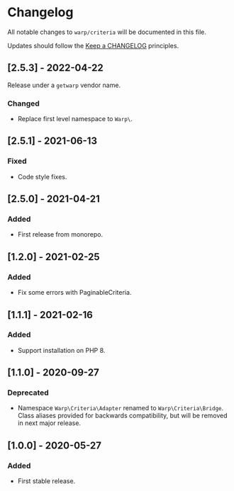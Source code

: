 # Changelog

All notable changes to `warp/criteria` will be documented in this file.

Updates should follow the [Keep a CHANGELOG](http://keepachangelog.com/) principles.

## [2.5.3] - 2022-04-22

Release under a `getwarp` vendor name.

### Changed

- Replace first level namespace to `Warp\`.

## [2.5.1] - 2021-06-13

### Fixed

-   Code style fixes.

## [2.5.0] - 2021-04-21

### Added

-   First release from monorepo.

## [1.2.0] - 2021-02-25

### Added

-   Fix some errors with PaginableCriteria.

## [1.1.1] - 2021-02-16

### Added

-   Support installation on PHP 8.

## [1.1.0] - 2020-09-27

### Deprecated

-   Namespace `Warp\Criteria\Adapter` renamed to `Warp\Criteria\Bridge`. Class aliases provided for
    backwards compatibility, but will be removed in next major release.

## [1.0.0] - 2020-05-27

### Added

-   First stable release.
